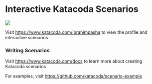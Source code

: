 # Interactive Katacoda Scenarios

[![](http://shields.katacoda.com/katacoda/ibrahimpasha/count.svg)](https://www.katacoda.com/ibrahimpasha "Get your profile on Katacoda.com")

Visit https://www.katacoda.com/ibrahimpasha to view the profile and interactive scenarios

### Writing Scenarios
Visit https://www.katacoda.com/docs to learn more about creating Katacoda scenarios

For examples, visit https://github.com/katacoda/scenario-example
